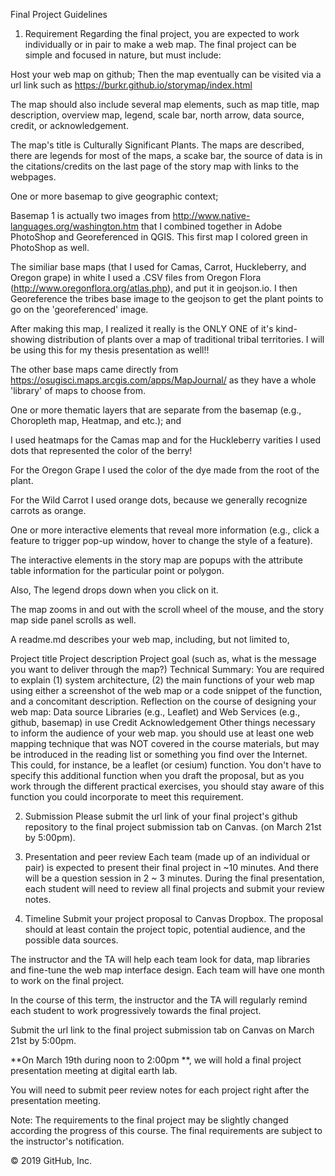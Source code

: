 Final Project Guidelines
1. Requirement
Regarding the final project, you are expected to work individually or in pair to make a web map. The final project can be simple and focused in nature, but must include:

Host your web map on github; Then the map eventually can be visited via a url link such as https://burkr.github.io/storymap/index.html

The map should also include several map elements, such as map title, map description, overview map, legend, scale bar, north arrow, data source, credit, or acknowledgement.

The map's title is Culturally Significant Plants. The maps are described, there are legends for most of the maps, a scake bar, the source of data is in the citations/credits on the last page of the story map with links to the webpages. 

One or more basemap to give geographic context;

Basemap 1 is actually two images from http://www.native-languages.org/washington.htm  that I combined together in Adobe PhotoShop and Georeferenced in QGIS.  This first map I colored green in PhotoShop as well.  

The similiar base maps (that I used for Camas, Carrot, Huckleberry, and Oregon grape) in white I used a .CSV files from Oregon Flora (http://www.oregonflora.org/atlas.php), and put it in geojson.io.  I then Georeference the tribes base image to the geojson to get the plant points to go on the 'georeferenced' image.  

After making this map, I realized it really is the ONLY ONE of it's kind-showing distribution of plants over a map of traditional tribal territories.  I will be using this for my thesis presentation as well!!


The other base maps came directly from https://osugisci.maps.arcgis.com/apps/MapJournal/    as they have a whole 'library' of maps to choose from.  

One or more thematic layers that are separate from the basemap (e.g., Choropleth map, Heatmap, and etc.); and

I used heatmaps for the Camas map and for the Huckleberry varities I used dots that represented the color of the berry!

For the Oregon Grape I used the color of the dye made from the root of the plant.  

For the Wild Carrot I used orange dots, because we generally recognize carrots as orange. 

One or more interactive elements that reveal more information (e.g., click a feature to trigger pop-up window, hover to change the style of a feature).

The interactive elements in the story map are popups with the attribute table information for the particular point or polygon.

Also, The legend drops down when you click on it. 

The map zooms in and out with the scroll wheel of the mouse, and the story map side panel scrolls as well.  



A readme.md describes your web map, including, but not limited to,

Project title
Project description
Project goal (such as, what is the message you want to deliver through the map?)
Technical Summary: You are required to explain (1) system architecture, (2) the main functions of your web map using either a screenshot of the web map or a code snippet of the function, and a concomitant description.
Reflection on the course of designing your web map:
Data source
Libraries (e.g., Leaflet) and Web Services (e.g., github, basemap) in use
Credit
Acknowledgement
Other things necessary to inform the audience of your web map.
you should use at least one web mapping technique that was NOT covered in the course materials, but may be introduced in the reading list or something you find over the Internet. This could, for instance, be a leaflet (or cesium) function. You don't have to specify this additional function when you draft the proposal, but as you work through the different practical exercises, you should stay aware of this function you could incorporate to meet this requirement.

2. Submission
Please submit the url link of your final project's github repository to the final project submission tab on Canvas. (on March 21st by 5:00pm).

3. Presentation and peer review
Each team (made up of an individual or pair) is expected to present their final project in ~10 minutes. And there will be a question session in 2 ~ 3 minutes. During the final presentation, each student will need to review all final projects and submit your review notes.

4. Timeline
Submit your project proposal to Canvas Dropbox. The proposal should at least contain the project topic, potential audience, and the possible data sources.

The instructor and the TA will help each team look for data, map libraries and fine-tune the web map interface design. Each team will have one month to work on the final project.

In the course of this term, the instructor and the TA will regularly remind each student to work progressively towards the final project.

Submit the url link to the final project submission tab on Canvas on March 21st by 5:00pm.

**On March 19th during noon to 2:00pm **, we will hold a final project presentation meeting at digital earth lab.

You will need to submit peer review notes for each project right after the presentation meeting.

Note: The requirements to the final project may be slightly changed according the progress of this course. The final requirements are subject to the instructor's notification.

© 2019 GitHub, Inc.

